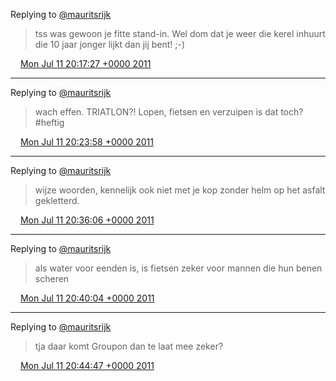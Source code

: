 Replying to [@mauritsrijk](https://twitter.com/mauritsrijk/status/90510069455794176)

> tss was gewoon je fitte stand\-in\. Wel dom dat je weer die kerel inhuurt die 10 jaar jonger lijkt dan jij bent\! ;\-\)

<img src="../../media/tweet.ico" width="12" /> [Mon Jul 11 20:17:27 +0000 2011](https://twitter.com/DromerDenker/status/90515062690816000)

----

Replying to [@mauritsrijk](https://twitter.com/mauritsrijk/status/90510069455794176)

> wach effen\. TRIATLON?\! Lopen, fietsen en verzuipen is dat toch? \#heftig

<img src="../../media/tweet.ico" width="12" /> [Mon Jul 11 20:23:58 +0000 2011](https://twitter.com/DromerDenker/status/90516704148459520)

----

Replying to [@mauritsrijk](https://twitter.com/mauritsrijk/status/90518527605346304)

> wijze woorden, kennelijk ook niet met je kop zonder helm op het asfalt gekletterd\.

<img src="../../media/tweet.ico" width="12" /> [Mon Jul 11 20:36:06 +0000 2011](https://twitter.com/DromerDenker/status/90519756137967617)

----

Replying to [@mauritsrijk](https://twitter.com/mauritsrijk/status/90518527605346304)

> als water voor eenden is, is fietsen zeker voor mannen die hun benen scheren

<img src="../../media/tweet.ico" width="12" /> [Mon Jul 11 20:40:04 +0000 2011](https://twitter.com/DromerDenker/status/90520753199525888)

----

Replying to [@mauritsrijk](https://twitter.com/mauritsrijk/status/90521676537806849)

> tja daar komt Groupon dan te laat mee zeker?

<img src="../../media/tweet.ico" width="12" /> [Mon Jul 11 20:44:47 +0000 2011](https://twitter.com/DromerDenker/status/90521941080936448)